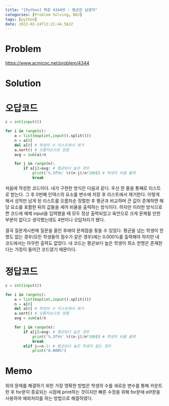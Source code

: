 ```yaml
---
title: "[Python] 백준 4344번 : 평균은 넘겠지"
categories: [Problem Solving, BOJ]
tags: [python]
date: 2022-02-24T13:21:44.562Z
---
```

# Problem
<https://www.acmicpc.net/problem/4344>

# Solution
# 오답코드

```py
c = int(input())

for i in range(c):
    a = list(map(int,input().split()))
    n = a[0]
    del a[0] # 학생의 수 리스트에서 제거
    a.sort() # 오름차순으로 정렬
    avg = sum(a)/n

    for j in range(n):
        if a[j]>avg: # 평균보다 높은 경우
            print('%.3f%%' %((n-j)/n*100)) # 학생의 비율 출력
            break
```
처음에 작성한 코드이다. 내가 구현한 방식은 다음과 같다. 우선 한 줄을 통째로 리스트로 받는다. 그 후 0번째 인덱스의 요소를 변수에 저장 후 리스트에서 제거한다. 이렇게 해서 성적만 남게 된 리스트를 오름차순 정렬한 후 평균과 비교하며 큰 값이 존재하면 해당 요소를 포함한 뒤의 값들을 세어 비율을 출력하는 방식이다. 
하지만 이러한 방식으로 짠 코드에 예제 input을 입력했을 때 모두 정상 출력되었고 육안으로 크게 문제될 만한 부분이 없다고 생각했는데도 4번이나 오답처리가 됐다.

결국 질문게시판에 질문을 올린 후에야 문제점을 찾을 수 있었다. 평균을 넘는 학생이 한명도 없는 경우(모든 학생들의 점수가 같은 경우)에는 0.000%를 출력해야 하지만 내 코드에서는 아무런 출력도 없었다. 내 코드는 평균보다 높은 학생이 최소 한명은 존재한다는 가정이 들어간 코드였기 때문이다.
# 정답코드
```py
c = int(input())

for i in range(c):
    a = list(map(int,input().split()))
    n = a[0]
    del a[0] # 학생의 수 리스트에서 제거
    a.sort() # 오름차순으로 정렬
    avg = sum(a)/n

    for j in range(n):
        if a[j]>avg: # 평균보다 높은 경우
            print('%.3f%%' %((n-j)/n*100)) # 학생의 비율 출력
            break
        elif j==n-1: # 평균보다 높은 학생이 없는 경우
            print("0.000%")
```
# Memo
위의 문제를 해결하기 위한 가장 명확한 방법은 학생의 수를 새로운 변수를 통해 카운트한 후 for문이 종료되는 시점에 print하는 것이지만 빠른 수정을 위해 for문에 elif문을 사용하여 예외처리를 하는 방법으로 해결하였다.